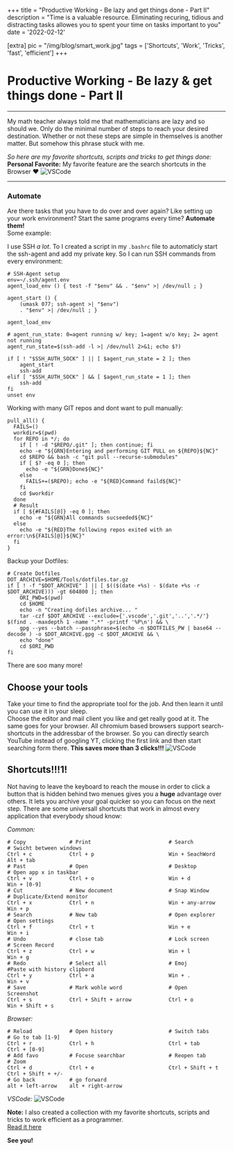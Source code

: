 +++
title = "Productive Working - Be lazy and get things done - Part II"
description = "Time is a valuable resource. Eliminating recuring, tidious and distracting tasks allowes you to spent your time on tasks important to you"
date = '2022-02-12'

[extra]
pic = "/img/blog/smart_work.jpg"
tags = ['Shortcuts', 'Work', 'Tricks', 'fast', 'efficient']
+++

# Productive Working - Be lazy & get things done - Part II
---
My math teacher always told me that mathematicians are lazy and so should we. Only do the minimal number of steps to reach your desired destination. Whether or not these steps are simple in themselves is another matter. But somehow this phrase stuck with me.  

*So here are my favorite shortcuts, scripts and tricks to get things done:*  
**Personal Favorite:** My favorite feature are the search shortcuts in the Browser ❤️
![VSCode](/img/blog/shortcut_meme.jpg)


---
### Automate
Are there tasks that you have to do over and over again? Like setting up your work environment? Start the same programs every time? **Automate them!**  
Some example:

I use SSH *a lot*. To I created a script in my `.bashrc` file to automaticly start the ssh-agent and add my private key. So I can run SSH commands from every environment:
```bash,linenos
# SSH-Agent setup
env=~/.ssh/agent.env
agent_load_env () { test -f "$env" && . "$env" >| /dev/null ; }

agent_start () {
    (umask 077; ssh-agent >| "$env")
    . "$env" >| /dev/null ; }

agent_load_env

# agent_run_state: 0=agent running w/ key; 1=agent w/o key; 2= agent not running
agent_run_state=$(ssh-add -l >| /dev/null 2>&1; echo $?)

if [ ! "$SSH_AUTH_SOCK" ] || [ $agent_run_state = 2 ]; then
    agent_start
    ssh-add
elif [ "$SSH_AUTH_SOCK" ] && [ $agent_run_state = 1 ]; then
    ssh-add
fi
unset env
```

Working with many GIT repos and dont want to pull manually:
```bash,linenos
pull_all() {
  FAILS=()
  workdir=$(pwd)
  for REPO in */; do
    if [ ! -d "$REPO/.git" ]; then continue; fi
    echo -e "${GRN}Entering and performing GIT PULL on ${REPO}${NC}"
    cd $REPO && bash -c "git pull --recurse-submodules"
    if [ $? -eq 0 ]; then
      echo -e "${GRN}Done${NC}"
    else
      FAILS+=($REPO); echo -e "${RED}Command faild${NC}"
    fi
    cd $workdir
  done
  # Result
  if [ ${#FAILS[@]} -eq 0 ]; then
    echo -e "${GRN}All commands sucseeded${NC}"
  else
    echo -e "${RED}The following repos exited with an error:\n${FAILS[@]}${NC}"
  fi
}
```

Backup your Dotfiles:
```bash,linenos
# Create Dotfiles
DOT_ARCHIVE=$HOME/Tools/dotfiles.tar.gz
if [ ! -f "$DOT_ARCHIVE" ] || [ $(($(date +%s) - $(date +%s -r $DOT_ARCHIVE))) -gt 604800 ]; then
    ORI_PWD=$(pwd)
    cd $HOME
    echo -n "Creating dofiles archive... "
    tar -czf $DOT_ARCHIVE --exclude={'.vscode','.git','..','.*/'} $(find . -maxdepth 1 -name ".*" -printf '%P\n') && \
    gpg --yes --batch --passphrase=$(echo -n $DOTFILES_PW | base64 --decode ) -o $DOT_ARCHIVE.gpg -c $DOT_ARCHIVE && \
    echo "done"
    cd $ORI_PWD
fi
```

There are soo many more!  

## Choose your tools
Take your time to find the appropriate tool for the job. And then learn it until you can use it in your sleep.  
Choose the editor and mail client you like and get really good at it. The same goes for your browser. All chromium based browsers support search-shortcuts in the addressbar of the browser. So you can directly search YouTube instead of googling YT, clicking the first link and then start searching form there. **This saves more than 3 clicks!!!**
![VSCode](/img/blog/search_shorts.png)

## Shortcuts!!!1!
Not having to leave the keyboard to reach the mouse in order to click a button that is hidden behind two menues gives you a **huge** advantage over others. It lets you archive your goal quicker so you can focus on the next step. There are some universall shortcuts that work in almost every application that everybody shoud know:

_Common:_
```bash,linenos
# Copy              # Print                         # Search            # Swicht between windows        
Ctrl + c            Ctrl + p                        Win + SeachWord     Alt + tab                       
# Past              # Open                          # Desktop           # Open app x in taskbar         
Ctrl + v            Ctrl + o                        Win + d             Win + [0-9]                     
# Cut               # New document                  # Snap Window       # Duplicate/Extend monitor      
Ctrl + x            Ctrl + n                        Win + any-arrow     Win + p                         
# Search            # New tab                       # Open explorer     # Open settings                 
Ctrl + f            Ctrl + t                        Win + e             Win + i                         
# Undo              # close tab                     # Lock screen       # Screen Record                 
Ctrl + z            Ctrl + w                        Win + l             Win + g                         
# Redo              # Select all                    # Emoj              #Paste with history clipbord    
Ctrl + y            Ctrl + a                        Win + .             Win + v                         
# Save              # Mark wohle word               # Open              Screenshot                      
Ctrl + s            Ctrl + Shift + arrow            Ctrl + o            Win + Shift + s                 
```

_Browser:_
```bash,linenos
# Reload            # Open history                  # Switch tabs       # Go to tab [1-9]               
Ctrl + r            Ctrl + h                        Ctrl + tab          Ctrl + [0-9]                    
# Add favo          # Focuse searchbar              # Reopen tab        # Zoom                          
Ctrl + d            Ctrl + e                        Ctrl + Shift + t    Ctrl + Shift + +/-              
# Go back           # go forward                                                                        
alt + left-arrow    alt + right-arrow                                                                   
```

_VSCode:_
![VSCode](/img/blog/vscode_shorts.png)

**Note:** I also created a collection with my favorite shortcuts, scripts and tricks to work efficient as a programmer.  
[Read it here](/articles/2022-02-working-effectively-1)

**See you!**
